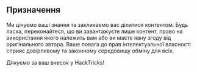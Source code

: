 ## Призначення
Ми цінуємо ваші знання та закликаємо вас ділитися контентом. Будь ласка, переконайтеся, що ви завантажуєте лише контент, право на використання якого належить вам або ви маєте явну згоду від оригінального автора. Ваше повага до прав інтелектуальної власності сприяє довірливому та законному середовищу обміну для всіх.


Дякуємо за ваш внесок у HackTricks!

